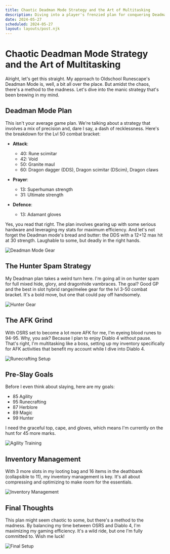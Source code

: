 ```yaml
---
title: Chaotic Deadman Mode Strategy and the Art of Multitasking
description: Diving into a player's frenzied plan for conquering Deadman Mode while juggling Diablo 4.
date: 2024-05-27
scheduled: 2024-05-27
layout: layouts/post.njk
---
```


# Chaotic Deadman Mode Strategy and the Art of Multitasking

Alright, let's get this straight. My approach to Oldschool Runescape's Deadman Mode is, well, a bit all over the place. But amidst the chaos, there's a method to the madness. Let's dive into the manic strategy that's been brewing in my mind.

## Deadman Mode Plan

This isn't your average game plan. We're talking about a strategy that involves a mix of precision and, dare I say, a dash of recklessness. Here's the breakdown for the Lvl 50 combat bracket:

- **Attack**:
  - 40: Rune scimitar
  - 42: Void
  - 50: Granite maul
  - 60: Dragon dagger (DDS), Dragon scimitar (DScim), Dragon claws

- **Prayer**:
  - 13: Superhuman strength
  - 31: Ultimate strength

- **Defence**:
  - 13: Adamant gloves

Yes, you read that right. The plan involves gearing up with some serious hardware and leveraging my stats for maximum efficiency. And let's not forget the Deadman mode's bread and butter: the DDS with a 12+12 max hit at 30 strength. Laughable to some, but deadly in the right hands.

![Deadman Mode Gear](https://cdn.discordapp.com/attachments/1141540362188505181/1243076639907381279/image.png)

## The Hunter Spam Strategy

My Deadman plan takes a weird turn here. I'm going all in on hunter spam for full mixed hide, glory, and dragonhide vambraces. The goal? Good GP and the best in slot hybrid range/melee gear for the lvl 3-50 combat bracket. It's a bold move, but one that could pay off handsomely.

![Hunter Gear](https://cdn.discordapp.com/attachments/1141540362188505181/1243562869790998558/image0.jpg)

## The AFK Grind

With OSRS set to become a lot more AFK for me, I'm eyeing blood runes to 94-95. Why, you ask? Because I plan to enjoy Diablo 4 without pause. That's right, I'm multitasking like a boss, setting up my inventory specifically for AFK activities that benefit my account while I dive into Diablo 4.

![Runecrafting Setup](https://cdn.discordapp.com/attachments/1141540362188505181/1243562940746043452/image0.jpg)

## Pre-Slay Goals

Before I even think about slaying, here are my goals:

- 85 Agility
- 95 Runecrafting
- 87 Herblore
- 89 Magic
- 99 Hunter

I need the graceful top, cape, and gloves, which means I'm currently on the hunt for 45 more marks.

![Agility Training](https://cdn.discordapp.com/attachments/1141540362188505181/1243565442744848476/image0.jpg)

## Inventory Management

With 3 more slots in my looting bag and 16 items in the deathbank (collapsible to 11), my inventory management is key. It's all about compressing and optimizing to make room for the essentials.

![Inventory Management](https://cdn.discordapp.com/attachments/1141540362188505181/1243565732348825630/image0.jpg)

## Final Thoughts

This plan might seem chaotic to some, but there's a method to the madness. By balancing my time between OSRS and Diablo 4, I'm maximizing my gaming efficiency. It's a wild ride, but one I'm fully committed to. Wish me luck!

![Final Setup](https://cdn.discordapp.com/attachments/1141540362188505181/1243582687823003669/image.png)
